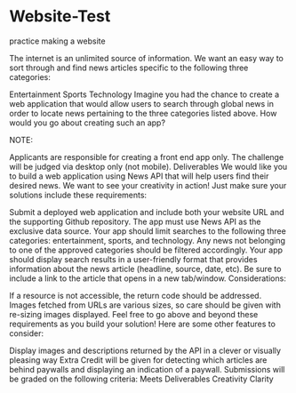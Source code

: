 # Website-Test
practice making a website

The internet is an unlimited source of information. We want an easy way to sort through and find news articles specific to the following three categories: 

Entertainment 
Sports
Technology
Imagine you had the chance to create a web application that would allow users to search through global news in order to locate news pertaining to the three categories listed above. How would you go about creating such an app?

NOTE: 

Applicants are responsible for creating a front end app only.
The challenge will be judged via desktop only (not mobile).
Deliverables
We would like you to build a web application using News API that will help users find their desired news. We want to see your creativity in action! Just make sure your solutions include these requirements: 

Submit a deployed web application and include both your website URL and the supporting Github repository. 
The app must use News API as the exclusive data source.
Your app should limit searches to the following three categories: entertainment, sports, and technology. Any news not belonging to one of the approved categories should be filtered accordingly.
Your app should display search results in a user-friendly format that provides information about the news article (headline, source, date, etc). Be sure to include a link to the article that opens in a new tab/window.
Considerations:

If a resource is not accessible, the return code should be addressed.
Images fetched from URLs are various sizes, so care should be given with re-sizing images displayed.
Feel free to go above and beyond these requirements as you build your solution! Here are some other features to consider: 

Display images and descriptions returned by the API in a clever or visually pleasing way
Extra Credit will be given for detecting which articles are behind paywalls and displaying an indication of a paywall.
Submissions will be graded on the following criteria:
Meets Deliverables
Creativity
Clarity

